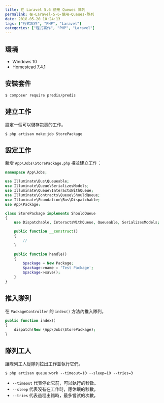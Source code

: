 ```yaml
---
title: 在 Laravel 5.6 使用 Queues 隊列
permalink: 在-Laravel-5-6-使用-Queues-隊列
date: 2018-05-20 10:24:13
tags: ["程式寫作", "PHP", "Laravel"]
categories: ["程式寫作", "PHP", "Laravel"]
---
```


## 環境
- Windows 10
- Homestead 7.4.1

## 安裝套件
```
$ composer require predis/predis
```

## 建立工作
設定一個可以儲存包裹的工作。
```
$ php artisan make:job StorePackage
```

## 設定工作
新增 `App\Jobs\StorePackage.php` 檔並建立工作：
```PHP
namespace App\Jobs;

use Illuminate\Bus\Queueable;
use Illuminate\Queue\SerializesModels;
use Illuminate\Queue\InteractsWithQueue;
use Illuminate\Contracts\Queue\ShouldQueue;
use Illuminate\Foundation\Bus\Dispatchable;
use App\Package;

class StorePackage implements ShouldQueue
{
    use Dispatchable, InteractsWithQueue, Queueable, SerializesModels;

    public function __construct()
    {
        //
    }

    public function handle()
    {
        $package = New Package;
        $package->name = 'Test Package';
        $package->save();
    }
}
```

## 推入隊列
在 `PackageController` 的 `index()` 方法內推入隊列。
```PHP
public function index()
{
    dispatch(New \App\Jobs\StorePackage);
}
```

## 隊列工人
讓隊列工人從隊列拉出工作並執行它們。
```
$ php artisan queue:work --timeout=10 --sleep=10 --tries=3
```
- `--timeout` 代表停止它前，可以執行的秒數。
- `--sleep` 代表沒有在工作時，應休眠的秒數。
- `--tries` 代表過程出錯時，最多嘗試的次數。
